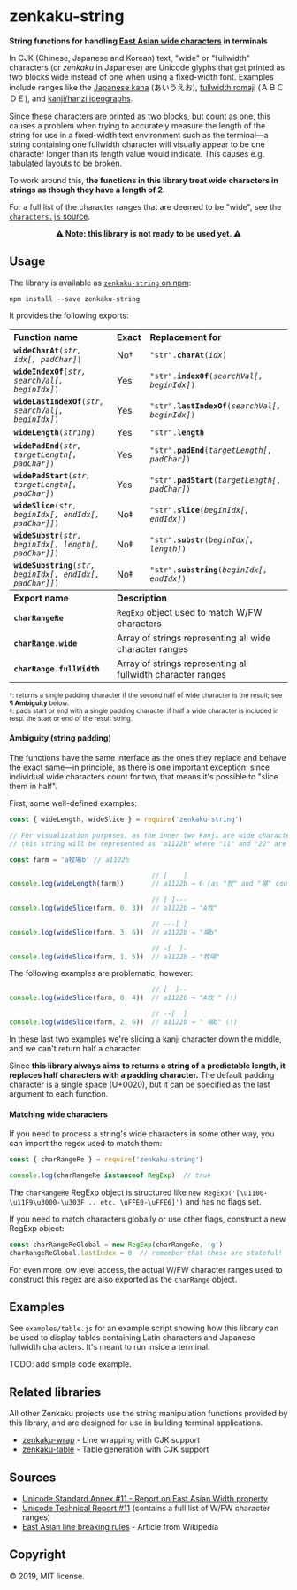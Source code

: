 # zenkaku-string

**String functions for handling [East Asian wide characters](https://www.unicode.org/reports/tr11-2/) in terminals**

In CJK (Chinese, Japanese and Korean) text, "wide" or "fullwidth" characters (or *zenkaku* in Japanese) are Unicode glyphs that get printed as two blocks wide instead of one when using a fixed-width font. Examples include ranges like the [Japanese kana](https://en.wikipedia.org/wiki/Kana) (あいうえお), [fullwidth romaji](https://en.wikipedia.org/wiki/Halfwidth_and_fullwidth_forms) (ＡＢＣＤＥ), and [kanji/hanzi ideographs](https://en.wikipedia.org/wiki/Kanji).

Since these characters are printed as two blocks, but count as one, this causes a problem when trying to accurately measure the length of the string for use in a fixed-width text environment such as the terminal—a string containing one fullwidth character will visually appear to be one character longer than its length value would indicate. This causes e.g. tabulated layouts to be broken.

To work around this, **the functions in this library treat wide characters in strings as though they have a length of 2.**

For a full list of the character ranges that are deemed to be "wide", see the [`characters.js` source](src/characters.js).

<center><b>⚠️ Note: this library is not ready to be used yet. ⚠️</b></center>

## Usage

The library is available as [`zenkaku-string` on npm]():

```
npm install --save zenkaku-string
```

It provides the following exports:

<table>
  <tr>
    <th align="left">Function name</th>
    <th align="left">Exact</th>
    <th align="left">Replacement for</th>
  </tr>

  <tr>
    <td><code><b>wideCharAt</b>(<i>str, idx[, padChar]</i>)</code></td>
    <td>No†</td>
    <td><code>"str".<b>charAt</b>(<i>idx</i>)</code></td>
  </tr>
  <tr>
    <td><code><b>wideIndexOf</b>(<i>str, searchVal[, beginIdx]</i>)</code></td>
    <td>Yes</td>
    <td><code>"str".<b>indexOf</b>(<i>searchVal[, beginIdx]</i>)</code></td>
  </tr>
  <tr>
    <td><code><b>wideLastIndexOf</b>(<i>str, searchVal[, beginIdx]</i>)</code></td>
    <td>Yes</td>
    <td><code>"str".<b>lastIndexOf</b>(<i>searchVal[, beginIdx]</i>)</code></td>
  </tr>
  <tr>
    <td><code><b>wideLength</b>(<i>string</i>)</code></td>
    <td>Yes</td>
    <td><code>"str".<b>length</b></code></td>
  </tr>
  <tr>
    <td><code><b>widePadEnd</b>(<i>str, targetLength[, padChar]</i>)</code></td>
    <td>Yes</td>
    <td><code>"str".<b>padEnd</b>(<i>targetLength[, padChar]</i>)</code></td>
  </tr>
  <tr>
    <td><code><b>widePadStart</b>(<i>str, targetLength[, padChar]</i>)</code></td>
    <td>Yes</td>
    <td><code>"str".<b>padStart</b>(<i>targetLength[, padChar]</i>)</code></td>
  </tr>
  <tr>
    <td><code><b>wideSlice</b>(<i>str, beginIdx[, endIdx[, padChar]]</i>)</code></td>
    <td>No‡</td>
    <td><code>"str".<b>slice</b>(<i>beginIdx[, endIdx]</i>)</code></td>
  </tr>
  <tr>
    <td><code><b>wideSubstr</b>(<i>str, beginIdx[, length[, padChar]]</i>)</code></td>
    <td>No‡</td>
    <td><code>"str".<b>substr</b>(<i>beginIdx[, length]</i>)</code></td>
  </tr>
  <tr>
    <td><code><b>wideSubstring</b>(<i>str, beginIdx[, endIdx[, padChar]]</i>)</code></td>
    <td>No‡</td>
    <td><code>"str".<b>substring</b>(<i>beginIdx[, endIdx]</i>)</code></td>
  </tr>

  <tr>
    <th align="left">Export name</th>
    <th align="left" colspan="2">Description</th>
  </tr>

  <tr>
    <td><code><b>charRangeRe</b></code></td>
    <td colspan="2"><code>RegExp</code> object used to match W/FW characters</td>
  </tr>
  <tr>
    <td><code><b>charRange.wide</b></code></td>
    <td colspan="2">Array of strings representing all wide character ranges</td>
  </tr>
  <tr>
    <td><code><b>charRange.fullWidth</b></code></td>
    <td colspan="2">Array of strings representing all fullwidth character ranges</td>
  </tr>
</table>

<small>†: returns a single padding character if the second half of wide character is the result; see **¶ Ambiguity** below.</small><br />
<small>‡: pads start or end with a single padding character if half a wide character is included in resp. the start or end of the result string.</small>

#### Ambiguity (string padding)

The functions have the same interface as the ones they replace and behave the exact same—in principle, as there is one important exception: since individual wide characters count for two, that means it's possible to "slice them in half".

First, some well-defined examples:

```js
const { wideLength, wideSlice } = require('zenkaku-string')

// For visualization purposes, as the inner two kanji are wide characters,
// this string will be represented as "a1122b" where "11" and "22" are our kanji.

const farm = 'a牧場b' // a1122b

                                    // [    ]
console.log(wideLength(farm))       // a1122b → 6 (as "牧" and "場" count for 2)

                                    // [ ]---
console.log(wideSlice(farm, 0, 3))  // a1122b → "A牧"

                                    // ---[ ]
console.log(wideSlice(farm, 3, 6))  // a1122b → "場b"

                                    // -[  ]-
console.log(wideSlice(farm, 1, 5))  // a1122b → "牧場"
```

The following examples are problematic, however:

```js
                                    // [  ]--
console.log(wideSlice(farm, 0, 4))  // a1122b → "A牧 " (!)

                                    // --[  ]
console.log(wideSlice(farm, 2, 6))  // a1122b → " 場b" (!)
```

In these last two examples we're slicing a kanji character down the middle, and we can't return half a character.

Since **this library always aims to returns a string of a predictable length, it replaces half characters with a padding character.** The default padding character is a single space (U+0020), but it can be specified as the last argument to each function.

#### Matching wide characters

If you need to process a string's wide characters in some other way, you can import the regex used to match them:

```js
const { charRangeRe } = require('zenkaku-string')

console.log(charRangeRe instanceof RegExp)  // true
```

The `charRangeRe` RegExp object is structured like `new RegExp('[\u1100-\u11F9\u3000-\u303F .. etc. \uFFE0-\uFFE6]')` and has no flags set.

If you need to match characters globally or use other flags, construct a new RegExp object:

```js
const charRangeReGlobal = new RegExp(charRangeRe, 'g')
charRangeReGlobal.lastIndex = 0  // remember that these are stateful!
```

For even more low level access, the actual W/FW character ranges used to construct this regex are also exported as the `charRange` object.

## Examples

See `examples/table.js` for an example script showing how this library can be used to display tables containing Latin characters and Japanese fullwidth characters. It's meant to run inside a terminal.

TODO: add simple code example.

## Related libraries

All other Zenkaku projects use the string manipulation functions provided by this library, and are designed for use in building terminal applications.

* [zenkaku-wrap](https://github.com/msikma/zenkaku-wrap) - Line wrapping with CJK support
* [zenkaku-table](https://github.com/msikma/zenkaku-table) - Table generation with CJK support

## Sources

* [Unicode Standard Annex #11 - Report on East Asian Width property](https://unicode.org/reports/tr11/)
* [Unicode Technical Report #11](http://www.unicode.org/reports/tr11-2/) (contains a full list of W/FW character ranges)
* [East Asian line breaking rules](https://en.wikipedia.org/wiki/Line_breaking_rules_in_East_Asian_languages) - Article from Wikipedia

## Copyright

© 2019, MIT license.
